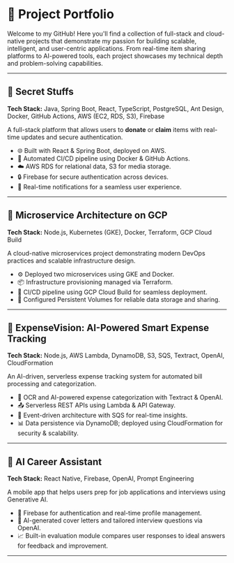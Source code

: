 # 🚀 Project Portfolio

Welcome to my GitHub! Here you'll find a collection of full-stack and cloud-native projects that demonstrate my passion for building scalable, intelligent, and user-centric applications. From real-time item sharing platforms to AI-powered tools, each project showcases my technical depth and problem-solving capabilities.

---

## 🔐 Secret Stuffs

**Tech Stack:** Java, Spring Boot, React, TypeScript, PostgreSQL, Ant Design, Docker, GitHub Actions, AWS (EC2, RDS, S3), Firebase

A full-stack platform that allows users to **donate** or **claim** items with real-time updates and secure authentication.

- 🌐 Built with React & Spring Boot, deployed on AWS.
- 🔁 Automated CI/CD pipeline using Docker & GitHub Actions.
- ☁️ AWS RDS for relational data, S3 for media storage.
- 🔒 Firebase for secure authentication across devices.
- 📱 Real-time notifications for a seamless user experience.

---

## 🧩 Microservice Architecture on GCP

**Tech Stack:** Node.js, Kubernetes (GKE), Docker, Terraform, GCP Cloud Build

A cloud-native microservices project demonstrating modern DevOps practices and scalable infrastructure design.

- ⚙️ Deployed two microservices using GKE and Docker.
- 📦 Infrastructure provisioning managed via Terraform.
- 🚀 CI/CD pipeline using GCP Cloud Build for seamless deployment.
- 💾 Configured Persistent Volumes for reliable data storage and sharing.

---

## 💸 ExpenseVision: AI-Powered Smart Expense Tracking

**Tech Stack:** Node.js, AWS Lambda, DynamoDB, S3, SQS, Textract, OpenAI, CloudFormation

An AI-driven, serverless expense tracking system for automated bill processing and categorization.

- 🧠 OCR and AI-powered expense categorization with Textract & OpenAI.
- 📤 Serverless REST APIs using Lambda & API Gateway.
- 🔗 Event-driven architecture with SQS for real-time insights.
- 📊 Data persistence via DynamoDB; deployed using CloudFormation for security & scalability.

---

## 🤖 AI Career Assistant

**Tech Stack:** React Native, Firebase, OpenAI, Prompt Engineering

A mobile app that helps users prep for job applications and interviews using Generative AI.

- 🔐 Firebase for authentication and real-time profile management.
- 📝 AI-generated cover letters and tailored interview questions via OpenAI.
- 📈 Built-in evaluation module compares user responses to ideal answers for feedback and improvement.

---
